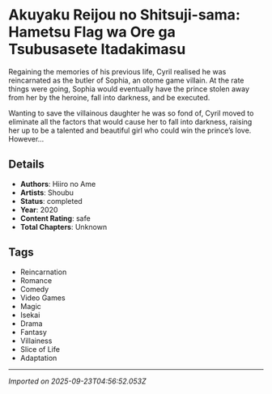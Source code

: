 # Akuyaku Reijou no Shitsuji-sama: Hametsu Flag wa Ore ga Tsubusasete Itadakimasu

Regaining the memories of his previous life, Cyril realised he was reincarnated as the butler of Sophia, an otome game villain. At the rate things were going, Sophia would eventually have the prince stolen away from her by the heroine, fall into darkness, and be executed.

Wanting to save the villainous daughter he was so fond of, Cyril moved to eliminate all the factors that would cause her to fall into darkness, raising her up to be a talented and beautiful girl who could win the prince’s love. However...

## Details
- **Authors**: Hiiro no Ame
- **Artists**: Shoubu
- **Status**: completed
- **Year**: 2020
- **Content Rating**: safe
- **Total Chapters**: Unknown

## Tags
- Reincarnation
- Romance
- Comedy
- Video Games
- Magic
- Isekai
- Drama
- Fantasy
- Villainess
- Slice of Life
- Adaptation

---
*Imported on 2025-09-23T04:56:52.053Z*
